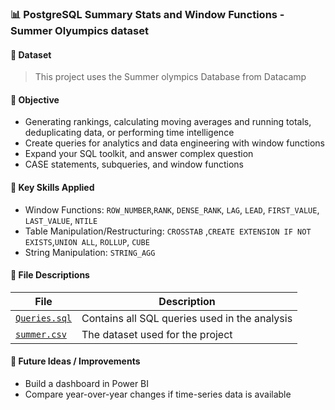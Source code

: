 ### 📊 PostgreSQL Summary Stats and Window Functions - Summer Olyumpics dataset

#### 📁 Dataset
> This project uses the Summer olympics Database from Datacamp

#### 🎯 Objective
- Generating rankings, calculating moving averages and running totals, deduplicating data, or performing time intelligence
- Create queries for analytics and data engineering with window functions
- Expand your SQL toolkit, and answer complex question
- CASE statements, subqueries, and window functions

#### 🧠 Key Skills Applied
- Window Functions: `ROW_NUMBER`,`RANK`, `DENSE_RANK`, `LAG`, `LEAD`, `FIRST_VALUE`, `LAST_VALUE`, `NTILE`   
- Table Manipulation/Restructuring: `CROSSTAB` ,`CREATE EXTENSION IF NOT EXISTS`,`UNION ALL`, `ROLLUP`, `CUBE`   
- String Manipulation: `STRING_AGG`

#### 🧾 File Descriptions
| File | Description |
|------|-------------|
| [`Queries.sql`](https://github.com/nalapalu/SQL_portfolio-projects/blob/main/PostgreSQL%20Summary%20Stats%20and%20Window%20Functions%20-%20Summer%20Olyumpics%20dataset/Queries.sql) | Contains all SQL queries used in the analysis |
| [`summer.csv`](https://github.com/nalapalu/SQL_portfolio-projects/blob/main/PostgreSQL%20Summary%20Stats%20and%20Window%20Functions%20-%20Summer%20Olyumpics%20dataset/summer.csv) | The dataset used for the project |

#### 💭 Future Ideas / Improvements
- Build a dashboard in Power BI  
- Compare year-over-year changes if time-series data is available
